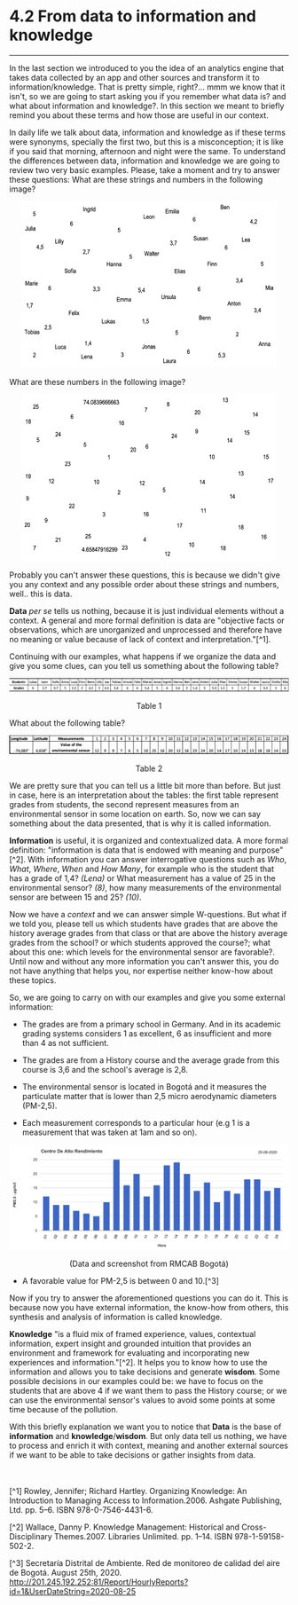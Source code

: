 # 4.2 From data to information and knowledge
___
In the last section we introduced to you the idea of an analytics engine that takes data collected by an app and other sources and transform it to information/knowledge. That is pretty simple, right?... mmm we know that it isn't, so we are going to start asking you if you remember what data is? and what about information and knowledge?. In this section we meant to briefly remind you about these terms and how those are useful in our context.

In daily life we talk about data, information and knowledge as if these terms were synonyms, specially the first two, but this is a misconception; it is like if you said that morning, afternoon and night were the same. To understand the differences between data, information and knowledge we are going to review two very basic examples. Please, take a moment and try to answer these questions: What are these strings and numbers in the following image?

<p align="center">
  <img width="460" height="300" src="../assets/DIKW_grades.png">
</p>

What are these numbers in the following image?

<p align="center">
  <img width="460" height="300" src="../assets/DIKW_environmental.png">
</p>

Probably you can't answer these questions, this is because we didn't give you any context and any possible order about these strings and numbers, well.. this is data.  

**Data**  *per se* tells us nothing, because it is just individual elements without a context. A general and more formal definition is data are "objective facts or observations, which are unorganized and unprocessed and therefore have no meaning or value because of lack of context and interpretation."[^1]. 

Continuing with our examples, what happens if we organize the data and give you some clues, can you tell us something about the following table? 

<p align="center">
  <img src="../assets/DIKW_Igrades2.png">
<figcaption align="center">Table 1</figcaption>
</p>
What about the following table?
<p align="center">
  <img src="../assets/DIKW_Ienvironmental.png">
<figcaption align="center">Table 2</figcaption>
</p>

We are pretty sure that you can tell us a little bit more than before. But just in case, here is an interpretation about the tables: the first table represent grades from students, the second represent measures from an environmental sensor in some location on earth. So, now we can say something about the data presented, that is why it is called information. 

**Information** is useful, it is organized and contextualized data. A more formal definition: "information is data that is endowed with meaning and purpose"[^2]. With information you can answer interrogative questions such as *Who*, *What*, *Where*, *When* and *How Many*, for example who is the student that has a grade of 1,4? *(Lena)* or What measurement has a value of 25 in the environmental sensor? *(8)*, how many measurements of the environmental sensor are between 15 and 25? *(10)*.

Now we have a *context* and we can answer simple W-questions. But what if we told you, please tell us which students have grades that are above the history average grades from that class or that are above the history average grades from the school? or which students approved the course?; what about this one: which levels for the environmental sensor are favorable?. Until now and without any more information you can't answer this, you do not have anything that helps you, nor expertise neither know-how about these topics.

So, we are going to carry on with our examples and give you some external information:

* The grades are from a primary school in Germany. And in its academic grading systems considers 1 as excellent,  6 as insufficient and more than 4 as not sufficient.

* The grades are from a History course and the average grade from this course is 3,6 and the school's average is 2,8.

* The environmental sensor is located in Bogotá and it measures the particulate matter that is lower than 2,5 micro aerodynamic diameters (PM-2,5).

* Each measurement corresponds to a particular hour (e.g 1 is a measurement that was taken at 1am and so on).

<p align="center">
<img src="../assets/DIKW_kenvironmental.png">

<figcaption align="center">(Data and screenshot from RMCAB Bogotá)</figcaption>
</p>  

* A favorable value for PM-2,5 is between 0 and 10.[^3]

Now if you try to answer the aforementioned questions you can do it.  This is because now you have external information, the know-how from others, this synthesis and analysis of information is called knowledge. 

**Knowledge** "is a fluid mix of framed experience, values, contextual information, expert insight and grounded intuition that provides an environment and framework for evaluating and incorporating new experiences and information."[^2]. It helps you to know how to use the information and allows you to take decisions and generate **wisdom**. Some possible decisions in our examples could be: we have to focus on the students that are above 4 if we want them to pass the History course; or we can use the environmental sensor's values to avoid some points at some time because of the pollution. 

With this briefly explanation we want you to notice that **Data** is the base of **information** and **knowledge**/**wisdom**. But only data tell us nothing, we have to process and enrich it with context, meaning and another external sources if we want to be able to take decisions or gather insights from data. 

<br>
<br>
[^1] Rowley, Jennifer; Richard Hartley. Organizing Knowledge: An Introduction to Managing Access to Information.2006. Ashgate Publishing, Ltd. pp. 5–6. ISBN 978-0-7546-4431-6.

[^2] Wallace, Danny P. Knowledge Management: Historical and Cross-Disciplinary Themes.2007. Libraries Unlimited. pp. 1–14. ISBN 978-1-59158-502-2.

[^3] Secretaría Distrital de Ambiente. Red de monitoreo de calidad del aire de Bogotá. August 25th, 2020. http://201.245.192.252:81/Report/HourlyReports?id=1&UserDateString=2020-08-25
